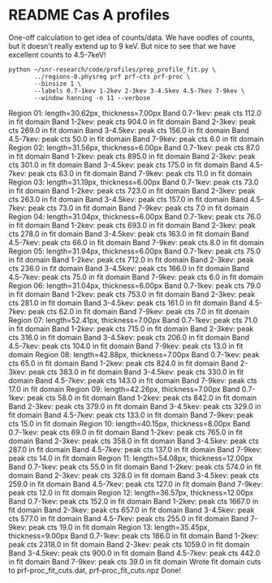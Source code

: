 README Cas A profiles
=====================

One-off calculation to get idea of counts/data.  We have oodles of counts, but
it doesn't really extend up to 9 keV.  But nice to see that we have excellent
counts to 4.5-7keV!

    python ~/snr-research/code/profiles/prep_profile_fit.py \
           ../regions-0.physreg prf prf-cts prf-proc \
           --binsize 1 \
           --labels 0.7-1kev 1-2kev 2-3kev 3-4.5kev 4.5-7kev 7-9kev \
           --window hanning -n 11 --verbose

Region 01: length=30.62px, thickness=7.00px
  Band 0.7-1kev: peak cts 112.0 in fit domain
  Band 1-2kev: peak cts 904.0 in fit domain
  Band 2-3kev: peak cts 269.0 in fit domain
  Band 3-4.5kev: peak cts 156.0 in fit domain
  Band 4.5-7kev: peak cts 50.0 in fit domain
  Band 7-9kev: peak cts 6.0 in fit domain
Region 02: length=31.56px, thickness=6.00px
  Band 0.7-1kev: peak cts 87.0 in fit domain
  Band 1-2kev: peak cts 895.0 in fit domain
  Band 2-3kev: peak cts 301.0 in fit domain
  Band 3-4.5kev: peak cts 175.0 in fit domain
  Band 4.5-7kev: peak cts 63.0 in fit domain
  Band 7-9kev: peak cts 11.0 in fit domain
Region 03: length=31.19px, thickness=6.00px
  Band 0.7-1kev: peak cts 73.0 in fit domain
  Band 1-2kev: peak cts 723.0 in fit domain
  Band 2-3kev: peak cts 263.0 in fit domain
  Band 3-4.5kev: peak cts 157.0 in fit domain
  Band 4.5-7kev: peak cts 73.0 in fit domain
  Band 7-9kev: peak cts 7.0 in fit domain
Region 04: length=31.04px, thickness=6.00px
  Band 0.7-1kev: peak cts 76.0 in fit domain
  Band 1-2kev: peak cts 693.0 in fit domain
  Band 2-3kev: peak cts 278.0 in fit domain
  Band 3-4.5kev: peak cts 163.0 in fit domain
  Band 4.5-7kev: peak cts 66.0 in fit domain
  Band 7-9kev: peak cts 8.0 in fit domain
Region 05: length=31.94px, thickness=6.00px
  Band 0.7-1kev: peak cts 75.0 in fit domain
  Band 1-2kev: peak cts 712.0 in fit domain
  Band 2-3kev: peak cts 236.0 in fit domain
  Band 3-4.5kev: peak cts 166.0 in fit domain
  Band 4.5-7kev: peak cts 75.0 in fit domain
  Band 7-9kev: peak cts 6.0 in fit domain
Region 06: length=31.04px, thickness=6.00px
  Band 0.7-1kev: peak cts 79.0 in fit domain
  Band 1-2kev: peak cts 753.0 in fit domain
  Band 2-3kev: peak cts 281.0 in fit domain
  Band 3-4.5kev: peak cts 161.0 in fit domain
  Band 4.5-7kev: peak cts 62.0 in fit domain
  Band 7-9kev: peak cts 7.0 in fit domain
Region 07: length=52.41px, thickness=7.00px
  Band 0.7-1kev: peak cts 71.0 in fit domain
  Band 1-2kev: peak cts 715.0 in fit domain
  Band 2-3kev: peak cts 316.0 in fit domain
  Band 3-4.5kev: peak cts 206.0 in fit domain
  Band 4.5-7kev: peak cts 104.0 in fit domain
  Band 7-9kev: peak cts 13.0 in fit domain
Region 08: length=42.88px, thickness=7.00px
  Band 0.7-1kev: peak cts 65.0 in fit domain
  Band 1-2kev: peak cts 824.0 in fit domain
  Band 2-3kev: peak cts 383.0 in fit domain
  Band 3-4.5kev: peak cts 330.0 in fit domain
  Band 4.5-7kev: peak cts 143.0 in fit domain
  Band 7-9kev: peak cts 17.0 in fit domain
Region 09: length=42.26px, thickness=7.00px
  Band 0.7-1kev: peak cts 58.0 in fit domain
  Band 1-2kev: peak cts 842.0 in fit domain
  Band 2-3kev: peak cts 379.0 in fit domain
  Band 3-4.5kev: peak cts 329.0 in fit domain
  Band 4.5-7kev: peak cts 133.0 in fit domain
  Band 7-9kev: peak cts 15.0 in fit domain
Region 10: length=40.15px, thickness=8.00px
  Band 0.7-1kev: peak cts 69.0 in fit domain
  Band 1-2kev: peak cts 765.0 in fit domain
  Band 2-3kev: peak cts 358.0 in fit domain
  Band 3-4.5kev: peak cts 287.0 in fit domain
  Band 4.5-7kev: peak cts 137.0 in fit domain
  Band 7-9kev: peak cts 14.0 in fit domain
Region 11: length=54.08px, thickness=12.00px
  Band 0.7-1kev: peak cts 55.0 in fit domain
  Band 1-2kev: peak cts 574.0 in fit domain
  Band 2-3kev: peak cts 328.0 in fit domain
  Band 3-4.5kev: peak cts 259.0 in fit domain
  Band 4.5-7kev: peak cts 127.0 in fit domain
  Band 7-9kev: peak cts 12.0 in fit domain
Region 12: length=36.57px, thickness=12.00px
  Band 0.7-1kev: peak cts 152.0 in fit domain
  Band 1-2kev: peak cts 1667.0 in fit domain
  Band 2-3kev: peak cts 657.0 in fit domain
  Band 3-4.5kev: peak cts 577.0 in fit domain
  Band 4.5-7kev: peak cts 255.0 in fit domain
  Band 7-9kev: peak cts 19.0 in fit domain
Region 13: length=35.45px, thickness=9.00px
  Band 0.7-1kev: peak cts 186.0 in fit domain
  Band 1-2kev: peak cts 2318.0 in fit domain
  Band 2-3kev: peak cts 1059.0 in fit domain
  Band 3-4.5kev: peak cts 900.0 in fit domain
  Band 4.5-7kev: peak cts 442.0 in fit domain
  Band 7-9kev: peak cts 39.0 in fit domain
Wrote fit domain cuts to prf-proc_fit_cuts.dat, prf-proc_fit_cuts.npz
Done!
